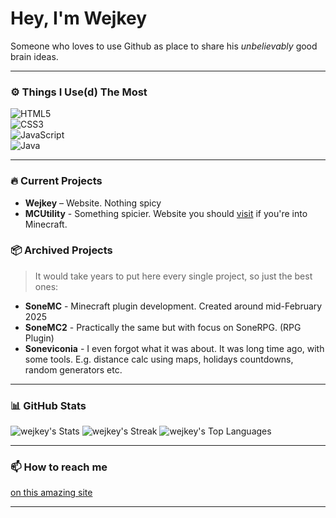 # Hey, I'm Wejkey

Someone who loves to use Github as place to share his *unbelievably* good brain ideas.

---

### ⚙️ Things I Use(d) The Most

![HTML5](https://img.shields.io/badge/HTML5-E34F26?style=flat&logoColor=white)  
![CSS3](https://img.shields.io/badge/CSS3-1572B6?style=flat&logoColor=white)  
![JavaScript](https://img.shields.io/badge/JavaScript-F7DF1E?style=flat&logoColor=black)  
![Java](https://img.shields.io/badge/Java-007396?style=flat&logoColor=white)  

---

### 🔥 Current Projects

- **Wejkey** – Website. Nothing spicy
- **MCUtility** - Something spicier. Website you should [visit](https://mcutility.pages.dev) if you're into Minecraft.

### 📦 Archived Projects

> It would take years to put here every single project, so just the best ones:

- **SoneMC** - Minecraft plugin development. Created around mid-February 2025
- **SoneMC2** - Practically the same but with focus on SoneRPG. (RPG Plugin)
- **Soneviconia** - I even forgot what it was about. It was long time ago, with some tools. E.g. distance calc using maps, holidays countdowns, random generators etc.

---

### 📊 GitHub Stats

![wejkey's Stats](https://github-readme-stats.vercel.app/api?username=wejkey&theme=dracula&show_icons=true&hide_border=true&count_private=true)
![wejkey's Streak](https://github-readme-streak-stats.herokuapp.com/?user=wejkey&theme=dracula&hide_border=true)
![wejkey's Top Languages](https://github-readme-stats.vercel.app/api/top-langs/?username=wejkey&theme=dracula&show_icons=true&hide_border=true&layout=compact)

---

### 📫 How to reach me

[on this amazing site](https://wejkey..github.io)

---
